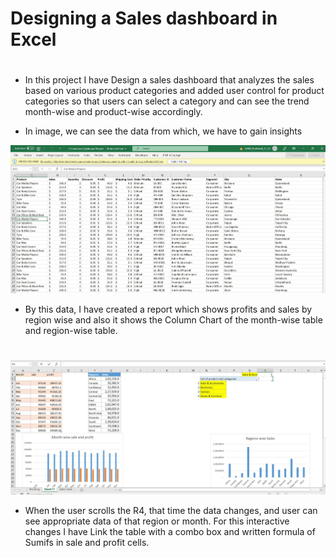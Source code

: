 # Designing a Sales dashboard in Excel
#


- In this project I have Design a sales dashboard that analyzes the sales based on various product categories and added user control for product categories so that users can select a category and can see the trend month-wise and product-wise accordingly.


- In image, we can see the data from which, we have to gain insights

![pic](img/1.jpg)



- By this data, I have created a report which shows profits and sales by region wise and also it shows the Column Chart of the month-wise table and region-wise table.


#
![pic2](img/2.jpg)


- When the user scrolls the R4, that time the data changes, and user can see appropriate data of that region or month. For this interactive changes I have Link the table with a combo box and written formula of Sumifs in sale and profit cells.
